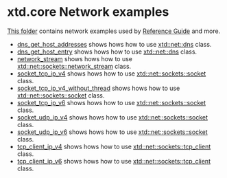 # xtd.core Network examples

[This folder](.) contains network examples used by [Reference Guide](https://codedocs.xyz/gammasoft71/xtd/) and more.

* [dns_get_host_addresses](dns_get_host_addresses/README.md) shows hows how to use [xtd::net::dns](../../../src/xtd.core/include/xtd/net/dns.h) class.
* [dns_get_host_entry](dns_get_host_entry/README.md) shows hows how to use [xtd::net::dns](../../../src/xtd.core/include/xtd/net/dns.h) class.
* [network_stream](network_stream/README.md) shows hows how to use [xtd::net::sockets::network_stream](../../../src/xtd.core/include/xtd/net/sockets/network_stream.h) class.
* [socket_tcp_ip_v4](socket_tcp_ip_v4/README.md) shows hows how to use [xtd::net::sockets::socket](../../../src/xtd.core/include/xtd/net/sockets/socket.h) class.
* [socket_tcp_ip_v4_without_thread](socket_tcp_ip_v4_without_thread/README.md) shows hows how to use [xtd::net::sockets::socket](../../../src/xtd.core/include/xtd/net/sockets/socket.h) class.
* [socket_tcp_ip_v6](socket_tcp_ip_v6/README.md) shows hows how to use [xtd::net::sockets::socket](../../../src/xtd.core/include/xtd/net/sockets/socket.h) class.
* [socket_udp_ip_v4](socket_udp_ip_v4/README.md) shows hows how to use [xtd::net::sockets::socket](../../../src/xtd.core/include/xtd/net/sockets/socket.h) class.
* [socket_udp_ip_v6](socket_udp_ip_v6/README.md) shows hows how to use [xtd::net::sockets::socket](../../../src/xtd.core/include/xtd/net/sockets/socket.h) class.
* [tcp_client_ip_v4](tcp_client_ip_v4/README.md) shows hows how to use [xtd::net::sockets::tcp_client](../../../src/xtd.core/include/xtd/net/sockets/tcp_client.h) class.
* [tcp_client_ip_v6](tcp_client_ip_v6/README.md) shows hows how to use [xtd::net::sockets::tcp_client](../../../src/xtd.core/include/xtd/net/sockets/tcp_client.h) class.
